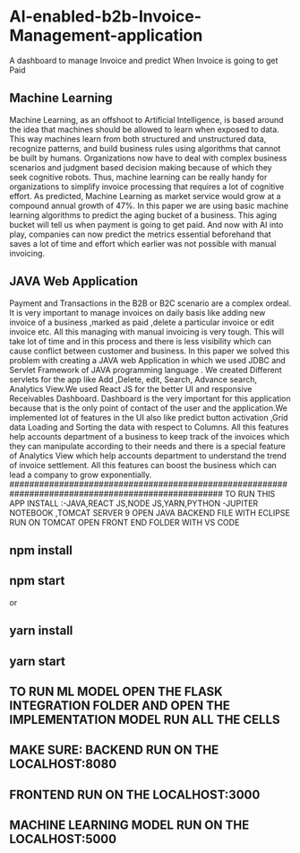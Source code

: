 # AI-enabled-b2b-Invoice-Management-application
A dashboard to manage Invoice and predict When Invoice is going to get Paid
## Machine Learning
Machine Learning, as an offshoot to Artificial Intelligence, is based around the idea that machines should be allowed to learn when exposed to data. This way machines learn from both structured and unstructured data, recognize patterns, and build business rules using algorithms that cannot be built by humans. Organizations now have to deal with complex business scenarios and judgment based decision making because of which they seek cognitive robots. Thus, machine learning can be really handy for organizations to simplify invoice processing that requires a lot of cognitive effort. As predicted, Machine Learning as market service would grow at a compound annual growth of 47%.
In this paper we are using basic machine learning algorithms to predict the aging bucket of a business. This aging bucket will tell us when payment is going to get paid. And now with AI into play, companies can now predict the metrics essential beforehand that saves a lot of time and effort which earlier was not possible with manual invoicing.
## JAVA Web Application
Payment and Transactions in the B2B or B2C scenario are a complex ordeal. It is very important to manage invoices on daily basis like adding new invoice of a business ,marked as paid ,delete a particular invoice or edit invoice etc. All this managing with manual invoicing is very tough. This will take lot of time and in this process and there is less visibility which can cause conflict between customer and business. In this paper we solved this problem with creating a JAVA web Application in which we used JDBC and Servlet Framework of JAVA programming language . We created Different servlets for the app like Add ,Delete, edit, Search, Advance search, Analytics View.We used React JS for the better UI and responsive Receivables Dashboard. Dashboard is the very important for this application because that is the only point of contact of the user and the application.We implemented lot of features in the UI also like predict button activation ,Grid data Loading and Sorting the data with respect to Columns. All this features help accounts department of a business to keep track of the invoices which they can manipulate according to their needs and there is a special feature of Analytics View which help accounts department to understand the trend of invoice settlement. All this features can boost the business which can lead a company to grow exponentially.
###################################################################################################
TO RUN THIS APP 
INSTALL :-JAVA,REACT JS,NODE JS,YARN,PYTHON -JUPITER NOTEBOOK ,TOMCAT SERVER 9
OPEN JAVA BACKEND FILE WITH ECLIPSE
RUN ON TOMCAT
OPEN FRONT END FOLDER WITH VS CODE
## npm install
## npm start
or
## yarn install
## yarn start
## TO RUN ML MODEL OPEN THE FLASK INTEGRATION FOLDER AND OPEN THE IMPLEMENTATION MODEL RUN ALL THE CELLS
## MAKE SURE: BACKEND RUN ON THE LOCALHOST:8080
## FRONTEND RUN ON THE LOCALHOST:3000
## MACHINE LEARNING MODEL RUN ON THE LOCALHOST:5000
